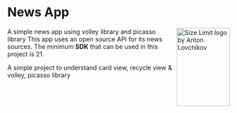 # News App

<img src="https://ai.github.io/size-limit/logo.svg" align="right"
     alt="Size Limit logo by Anton Lovchikov" width="120" height="178">

A simple news app using volley library and picasso library 
This app uses an open source API for its news sources. 
The minimum **SDK** that can be used in this project is 21.

A simple project to understand card view, recycle view & volley, picasso library
